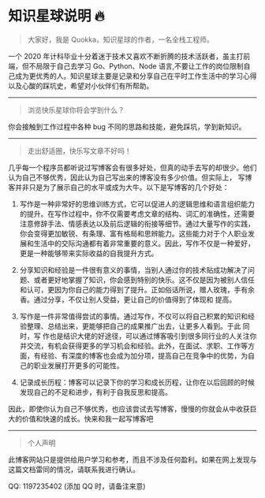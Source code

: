 # 知识星球说明 🔥

> 大家好，我是 Quokka，知识星球的作者，一名全栈工程师。

一个 2020 年计科毕业十分着迷于技术又喜欢不断折腾的技术活跃者，虽主打前端，但不局限于自己去学习 Go、Python、Node 语言,不要让工作的岗位限制自己成为更优秀的人。知识星球主要是记录和分享自己在平时工作生活中的学习心得以及心酸的踩坑史，希望对小伙伴们有所帮助。

---

> 浏览快乐星球你将会学到什么？

你会接触到工作过程中各种 bug 不同的思路和技能，避免踩坑，学到新知识。

---

> 走出舒适圈，快乐写文章不好吗！

几乎每一个程序员都听说过写博客会有很多好处，但真的动手去写的却很少。他们认为自己不够优秀，因此认为自己写出来的博客没有多少价值。但实际上，
写博客并非只是为了展示自己的水平或成为大牛。以下是写博客的几个好处：

1. 写作是一种非常好的思维训练方式，它可以促进人的逻辑思维和语言组织能力的提升。在写作过程中，你不仅需要考虑文章的结构、词汇的准确性，还需要注意修辞手法、情感表达以及前后逻辑的衔接等细节。通过大量写作的实践，你会变得更加敏锐、有条理、富有格局和思辨能力。这些能力对于个人职业发展和生活中的交际沟通都有着非常重要的意义。因此，写作不仅是一种爱好，更是一种能够带来实际收益的自我提升方式。

2. 分享知识和经验是一件很有意义的事情，当别人通过你的技术贴成功解决了问题、或者更好地掌握了知识，你会感到特别的快乐。这不仅是因为被别人信任和认可，更因为你自己的能力得到了提升。正如俗话所说，赠人玫瑰，手有余香。通过分享，不仅让别人受益，更让自己的价值得到了体现和
   提高。

3. 写作是一件非常值得尝试的事情。通过写作，不仅可以将自己积累的知识和经验整理、总结出来，更能够把自己的成果推广出去，让更多人看到。于此 同时，写 作也是结识大佬的好途径，可以通过博客吸引到很多同行业的人关注你并交流，有机会获得更多的学习机会和经验。此外，在面试、求职、工作等方面，有经验、有深度的博客也会成为加分项，提高自己在竞争中的优势，为自己的职业发展打开更多的可能性。

4. 记录成长历程：博客可以记录下你的学习和成长历程，让你在以后回顾的时候发现自己的不足和进步，有利于自我反思和提高。

因此，即使你认为自己不够优秀，也应该尝试去写博客，慢慢的你就会从中收获巨大的价值和快速的成长。快来和我一起写博客吧

---

> 个人声明

此博客网站只是提供给用户学习和参考，而且不涉及任何盈利。如果在网上发现与这篇文档雷同的情况，请联系我进行确认。

QQ: 1197235402 (添加 QQ 时，请备注来意)
